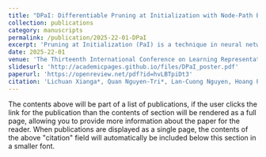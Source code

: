 ```yaml
---
title: "DPaI: Differentiable Pruning at Initialization with Node-Path Balance Principle"
collection: publications
category: manuscripts
permalink: /publication/2025-22-01-DPaI
excerpt: 'Pruning at Initialization (PaI) is a technique in neural network optimization characterized by the proactive elimination of weights before the network's training on designated tasks. This innovative strategy potentially reduces the costs for training and inference, significantly advancing computational efficiency. A key factor leading to PaI's effectiveness is that it considers the saliency of weights in an untrained network, and prioritizes the trainability and optimization potential of the pruned subnetworks. Recent methods can effectively prevent the formation of hard-to-optimize networks, e.g. through iterative adjustments at each network layer. However, this way often results in large-scale discrete optimization problems, which could make PaI further challenging. This paper introduces a novel method, called DPaI, that involves a differentiable optimization of the pruning mask. DPaI adopts a dynamic and adaptable pruning process, allowing easier optimization processes and better solutions. More importantly, our differentiable formulation enables readily use of the existing rich body of efficient gradient-based methods for PaI. Our empirical results demonstrate that DPaI significantly outperforms current state-of-the-art PaI methods on various architectures, such as Convolutional Neural Networks and Vision-Transformers. Code is available at https://github.com/QuanNguyen-Tri/DPaI.git'
date: 2025-22-01
venue: 'The Thirteenth International Conference on Learning Representations.'
slidesurl: 'http://academicpages.github.io/files/DPaI_poster.pdf'
paperurl: 'https://openreview.net/pdf?id=hvLBTpiDt3'
citation: 'Lichuan Xianga*, Quan Nguyen-Tri*, Lan-Cuong Nguyen, Hoang Pham, Khoat Than, Long Tran-Thanh, Hongkai Wen. DPaI: Differentiable Pruning at Initialization with Node-Path Balance Principle. In The Thirteenth International Conference on Learning Representations.'
---
```


The contents above will be part of a list of publications, if the user clicks the link for the publication than the contents of section will be rendered as a full page, allowing you to provide more information about the paper for the reader. When publications are displayed as a single page, the contents of the above "citation" field will automatically be included below this section in a smaller font.
